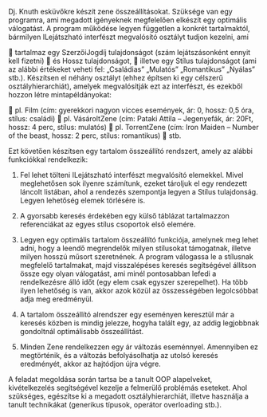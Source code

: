 Dj. Knuth esküvőkre készít zene összeállításokat. Szüksége van egy programra, 
ami megadott igényeknek megfelelően elkészít egy optimális válogatást.
A program működése legyen független a konkrét tartalmaktól, bármilyen ILejátszható
interfészt megvalósító osztályt tudjon kezelni, ami

   tartalmaz egy SzerzőiJogdíj tulajdonságot (szám lejátszásonként ennyit kell fizetni)
   és Hossz tulajdonságot,
   illetve egy Stílus tulajdonságot (ami az alábbi értékeket veheti fel: „Családias” „Mulatós” „Romantikus” „Nyálas” stb.).
Készítsen el néhány osztályt (ehhez építsen ki egy célszerű osztályhierarchiát),
amelyek megvalósítják ezt az interfészt, és ezekből hozzon létre mintapéldányokat:

   pl. Film (cím: gyerekkori nagyon vicces események, ár: 0, hossz: 0,5 óra, stílus: családi)
   pl. VásároltZene (cím: Pataki Attila – Jegenyefák, ár: 20Ft, hossz: 4 perc, stílus: mulatós)
   pl. TorrentZene (cím: Iron Maiden – Number of the beast, hossz: 2 perc, stílus: romantikus)
   stb.
  
Ezt követően készítsen egy tartalom összeállító rendszert, amely az alábbi funkciókkal rendelkezik:

  1. Fel lehet tölteni ILejátszható interfészt megvalósító elemekkel. Mivel meglehetősen sok ilyenre számítunk,
  ezeket tároljuk el egy rendezett láncolt listában, ahol a rendezés szempontja legyen a Stílus tulajdonság.
  Legyen lehetőség elemek törlésére is.
  
  2. A gyorsabb keresés érdekében egy külső táblázat tartalmazzon referenciákat az egyes stílus csoportok első elemére.
  3. Legyen egy optimális tartalom összeállító funkciója, amelynek meg lehet adni, hogy a leendő megrendelők milyen
  stílusokat támogatnak, illetve milyen hosszú műsort szeretnének. A program válogassa le a stílusnak megfelelő tartalmakat,
  majd visszalépéses keresés segítségével állítson össze egy olyan válogatást, ami minél pontosabban lefedi a rendelkezésre
  álló időt (egy elem csak egyszer szerepelhet). Ha több ilyen lehetőség is van, akkor azok közül az összességében legolcsóbbat
  adja meg eredményül.
  
  4. A tartalom összeállító alrendszer egy eseményen keresztül már a keresés közben is mindig jelezze, hogyha talált
  egy, az addig legjobbnak gondoltnál optimálisabb összeállítást.
  
  5. Minden Zene rendelkezzen egy ár változás eseménnyel. Amennyiben ez megtörténik, és a változás befolyásolhatja az
  utolsó keresés eredményét, akkor az hajtódjon újra végre.


A feladat megoldása során tartsa be a tanult OOP alapelveket, kivételkezelés segítségével kezelje 
a felmerülő problémás eseteket. Ahol szükséges, egészítse ki a megadott osztályhierarchiát, 
illetve használja a tanult technikákat (generikus típusok, operátor overloading stb.).
